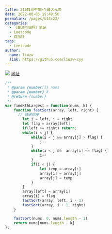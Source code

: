 ```yaml
---
title: 215数组中第k个最大元素
date: 2022-08-05 19:49:56
permalink: /pages/b14c22/
categories:
  - 《算法与编程》笔记
  - Leetcode
  - 双指针
tags:
  - Leetcode
author:
  name: liuzw
  link: https://github.com/liuzw-cyy
---
```

![](https://cdn.jsdelivr.net/gh/liuzw-cyy/images/img/数组中的第K个最大元素.png)
[地址](https://leetcode.cn/problems/kth-largest-element-in-an-array/)
```js
/**
 * @param {number[]} nums
 * @param {number} k
 * @return {number}
 */
var findKthLargest = function(nums, k) {
    function fastSort(array, left, right) {
      // 快速排序
        let i = left, j = right
        let flag = array[left]
        if(left >= right) return;
        while(i < j) {
            while(i < j && array[j] > flag) {
                j--
            }
            while(i < j &&  array[i] <= flag) {
                i++
            }
            if(i < j) {
                let temp = array[i]
                array[i] = array[j]
                array[j] = temp
            }
        }
        array[left] = array[i]
        array[i] = flag
        fastSort(array, left, i - 1)
        fastSort(array, i + 1, right)
    }

    fastSort(nums, 0, nums.length - 1)
    return nums[nums.length - k]
};
```